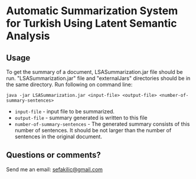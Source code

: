 # Automatic Summarization System for Turkish Using Latent Semantic Analysis

## Usage

To get the summary of a document, LSASummarization.jar file should be run.
"LSASummarization.jar" file and "externalJars" directories should be in the same
directory. Run following on command line:

    java -jar LSASummarization.jar <input-file> <output-file> <number-of-summary-sentences>
    
- `input-file` - input file to be summarized.
- `output-file` - summary generated is written to this file
- `number-of-summary-sentences` - The generated summary consists of this number
of sentences. It should be not larger than the
number of sentences in the original document.

## Questions or comments?
Send me an email: sefakilic@gmail.com

